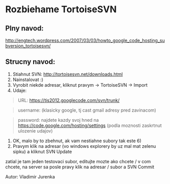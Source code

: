 # Rozbiehame TortoiseSVN #

## Plny navod: ##
http://engtech.wordpress.com/2007/03/03/howto_google_code_hosting_subversion_tortoisesvn/

## Strucny navod: ##
  1. Stiahnut SVN: http://tortoisesvn.net/downloads.html
  1. Nainstalovat :)
  1. Vyrobit niekde adresar, kliknut pravym -> TortoiseSVN -> Import
  1. Udaje:
> URL: https://tis2012.googlecode.com/svn/trunk/

> username: (klasicky google, tj cast gmail adresy pred zavinacom)

> password: najdete kazdy svoj hned na https://code.google.com/hosting/settings
> (podla moznosti zaskrtnut ulozenie udajov)
  1. OK, malo by to zbehnut, ak vam nestiahne subory tak este 6)
  1. Pravym klik na adresar (vo windows explorery by uz mal mat zelenu sipku) a kliknut SVN Update

zatial je tam jeden testovaci subor, editujte mozte ako chcete / v com chcete, na server sa posle pravy klik na adresar / subor a SVN Commit

Autor: Vladimir Jurenka